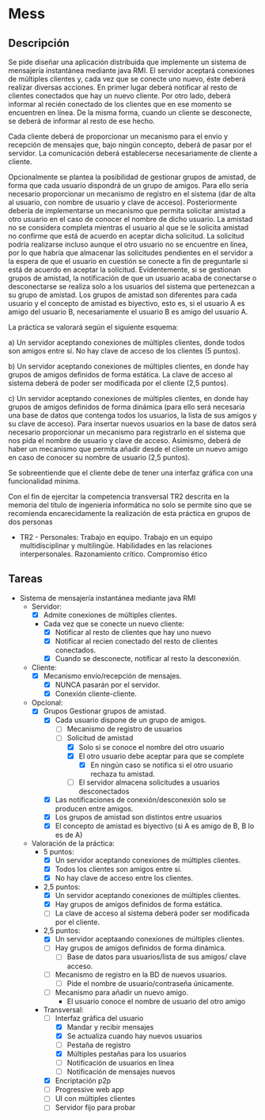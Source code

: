 # Mess

## Descripción

Se pide diseñar una aplicación distribuida que implemente un sistema de mensajería instantánea mediante java RMI. El servidor aceptará conexiones de múltiples clientes y, cada vez que se conecte uno nuevo, éste deberá realizar diversas acciones. En primer lugar deberá notificar al resto de clientes conectados que hay un nuevo cliente. Por otro lado, deberá informar al recién conectado de los clientes que en ese momento se encuentren en línea. De la misma forma, cuando un cliente se desconecte, se deberá de informar al resto de ese hecho.

Cada cliente deberá de proporcionar un mecanismo para el envío y recepción de mensajes que, bajo ningún concepto, deberá de pasar por el servidor. La comunicación deberá establecerse necesariamente de cliente a cliente.

Opcionalmente se plantea la posibilidad de gestionar grupos de amistad, de forma que cada usuario dispondrá de un grupo de amigos. Para ello sería necesario proporcionar un mecanismo de registro en el sistema (dar de alta al usuario, con nombre de usuario y clave de acceso). Posteriormente debería de implementarse un mecanismo que permita solicitar amistad a otro usuario en el caso de conocer el nombre de dicho usuario. La amistad no se considera completa mientras el usuario al que se le solicita amistad no confirme que está de acuerdo en aceptar dicha solicitud. La solicitud podría realizarse incluso aunque el otro usuario no se encuentre en línea, por lo que habría que almacenar las solicitudes pendientes en el servidor a la espera de que el usuario en cuestión se conecte a fin de preguntarle si está de acuerdo en aceptar la solicitud. Evidentemente, si se gestionan grupos de amistad, la notificación de que un usuario acaba de conectarse o desconectarse se realiza solo a los usuarios del sistema que pertenezcan a su grupo de amistad. Los grupos de amistad son diferentes para cada usuario y el concepto de amistad es biyectivo, esto es, si el usuario A es amigo del usuario B, necesariamente el usuario B es amigo del usuario A.

La práctica se valorará según el siguiente esquema:

a) Un servidor aceptando conexiones de múltiples clientes, donde todos son amigos entre sí. No hay clave de acceso de los clientes (5 puntos).

b) Un servidor aceptando conexiones de múltiples clientes, en donde hay grupos de amigos definidos de forma estática. La clave de acceso al sistema deberá de poder ser modificada por el cliente (2,5 puntos).

c) Un servidor aceptando conexiones de múltiples clientes, en donde hay grupos de amigos definidos de forma dinámica (para ello será necesaria una base de datos que contenga todos los usuarios, la lista de sus amigos y su clave de acceso). Para insertar nuevos usuarios en la base de datos será necesario proporcionar un mecanismo para registrarlo en el sistema que nos pida el nombre de usuario y clave de acceso. Asimismo, deberá de haber un mecanismo que permita añadir desde el cliente un nuevo amigo en caso de conocer su nombre de usuario (2,5 puntos).

Se sobreentiende que el cliente debe de tener una interfaz gráfica con una funcionalidad mínima.

Con el fin de ejercitar la competencia transversal TR2 descrita en la memoria del título de ingeniería informática no solo se permite sino que se recomienda encarecidamente la realización de esta práctica en grupos de dos personas

- TR2 - Personales: Trabajo en equipo. Trabajo en un equipo multidisciplinar y multilingüe. Habilidades en las relaciones interpersonales. Razonamiento crítico. Compromiso ético

## Tareas
- Sistema de mensajería instantánea mediante java RMI
  - Servidor:
    - [x] Admite conexiones de múltiples clientes.
    - Cada vez que se conecte un nuevo cliente:
      - [x] Notificar al resto de clientes que hay uno nuevo
      - [x] Notificar al recien conectado del resto de clientes conectados.
      - [x] Cuando se desconecte, notificar al resto la desconexión.
  - Cliente:
    - [x] Mecanismo envío/recepción de mensajes.
      - [x] NUNCA pasarán por el servidor.
      - [x] Conexión cliente-cliente.
  - Opcional:
    - [x] Grupos Gestionar grupos de amistad.
      - [x] Cada usuario dispone de un grupo de amigos.
        - [ ] Mecanismo de registro de usuarios
        - [ ] Solicitud de amistad
          - [x] Solo si se conoce el nombre del otro usuario
          - [x] El otro usuario debe aceptar para que se complete
            - [x] En ningún caso se notifica si el otro usuario rechaza tu amistad.
          - [ ] El servidor almacena solicitudes a usuarios desconectados
      - [x] Las notificaciones de conexión/desconexión solo se producen entre amigos.
      - [x] Los grupos de amistad son distintos entre usuarios
      - [x] El concepto de amistad es biyectivo (si A es amigo de B, B lo es de A)
  - Valoración de la práctica:
    - 5 puntos:
      - [x] Un servidor aceptando conexiones de múltiples clientes.
      - [x] Todos los clientes son amigos entre sí.
      - [x] No hay clave de acceso entre los clientes.
    - 2,5 puntos:
      - [x] Un servidor aceptando conexiones de múltiples clientes.
      - [x] Hay grupos de amigos definidos de forma estática.
      - [ ] La clave de acceso al sistema deberá poder ser modificada por el cliente.
    - 2,5 puntos:
      - [x] Un servidor aceptaando conexiones de múltiples clientes.
      - [ ] Hay grupos de amigos definidos de forma dinámica.
        - [ ] Base de datos para usuarios/lista de sus amigos/ clave acceso.
      - [ ] Mecanismo de registro en la BD de nuevos usuarios.
        - [ ] Pide el nombre de usuario/contraseña únicamente.
      - [ ] Mecanismo para añadir un nuevo amigo.
        - El usuario conoce el nombre de usuario del otro amigo
    - Transversal:
      - [ ] Interfaz gráfica del usuario
        - [x] Mandar y recibir mensajes
        - [x] Se actualiza cuando hay nuevos usuarios
        - [ ] Pestaña de registro
        - [x] Múltiples pestañas para los usuarios
        - [ ] Notificación de usuarios en línea
        - [ ] Notificación de mensajes nuevos
      - [x] Encriptación p2p
      - [ ] Progressive web app
      - [ ] UI con múltiples clientes
      - [ ] Servidor fijo para probar
